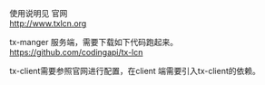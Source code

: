 使用说明见 官网   
http://www.txlcn.org

tx-manger 服务端，需要下载如下代码跑起来。
https://github.com/codingapi/tx-lcn

tx-client需要参照官网进行配置，在client 端需要引入tx-client的依赖。

